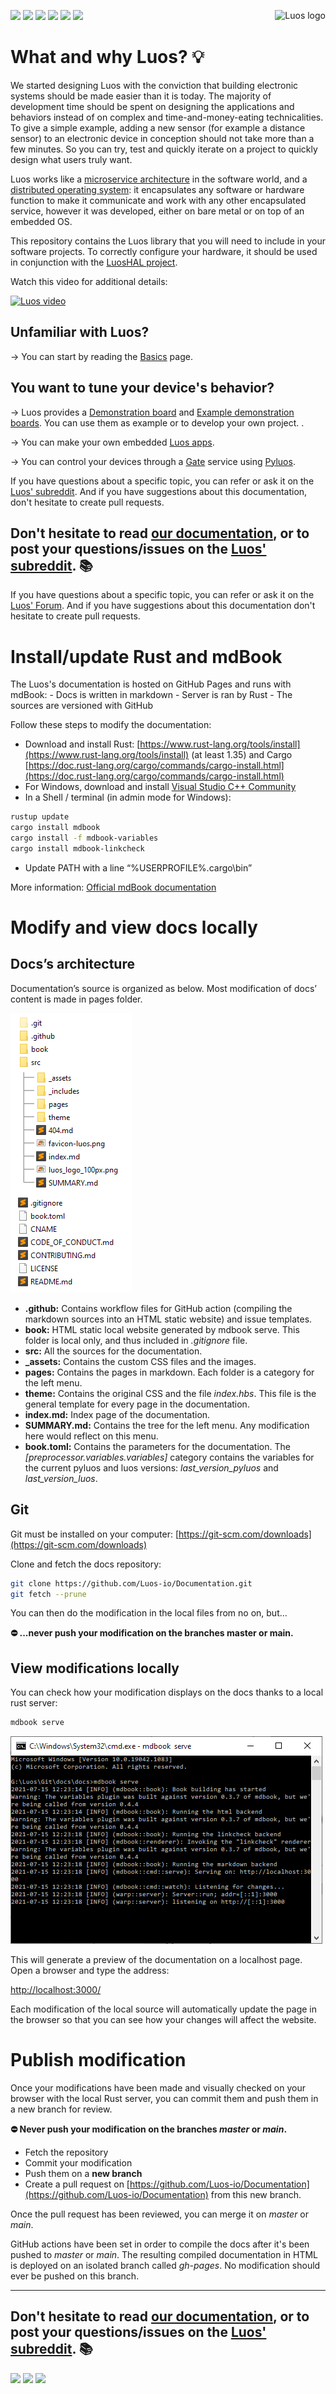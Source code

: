 <a href="https://luos.io"><img src="https://uploads-ssl.webflow.com/601a78a2b5d030260a40b7ad/602f8d74abdf72db7f5e3ed9_Luos_Logo_animation_Black.gif" alt="Luos logo" title="Luos" align="right" height="60" /></a>

![](https://github.com/Luos-io/Documentation/actions/workflows/deploy.yml/badge.svg)
[![](http://certified.luos.io)](https://luos.io)
[![](https://img.shields.io/github/license/Luos-io/Luos)](https://github.com/Luos-io/Luos/blob/master/LICENSE)
[![](https://img.shields.io/reddit/subreddit-subscribers/Luos?style=social)](https://www.reddit.com/r/Luos)
[![](https://img.shields.io/twitter/url/http/shields.io.svg?style=social)](https://twitter.com/intent/tweet?text=Unleash%20electronic%20devices%20as%20microservices%20thanks%20to%20Luos&https://luos.io&via=Luos_io&hashtags=embeddedsystems,electronics,microservices,api)
[![](https://img.shields.io/badge/LinkedIn-Share-0077B5?style=social&logo=linkedin)](https://www.linkedin.com/sharing/share-offsite/?url=https%3A%2F%2Fgithub.com%2Fluos-io)

# What and why Luos? :bulb:

We started designing Luos with the conviction that building electronic systems should be made easier than it is today. The majority of development time should be spent on designing the applications and behaviors instead of on complex and time-and-money-eating technicalities. To give a simple example, adding a new sensor (for example a distance sensor) to an electronic device in conception should not take more than a few minutes. So you can try, test and quickly iterate on a project to quickly design what users truly want.

Luos works like a [microservice architecture](https://en.wikipedia.org/wiki/Microservices) in the software world, and a [distributed operating system](https://en.wikipedia.org/wiki/Distributed_operating_system): it encapsulates any software or hardware function to make it communicate and work with any other encapsulated service, however it was developed, either on bare metal or on top of an embedded OS.

This repository contains the Luos library that you will need to include in your software projects. To correctly configure your hardware, it should be used in conjunction with the [LuosHAL project](https://github.com/Luos-io/LuosHAL).

Watch this video for additional details:

<a href="https://youtu.be/xQe3z0M_FE8"><img border="0" alt="Luos video" src="https://uploads-ssl.webflow.com/601a78a2b5d030260a40b7ad/6035128c3e63c132f1743d13_youtube.jpeg" width="640" height="360"></a>

## Unfamiliar with Luos?

→ You can start by reading the [Basics](https://docs.luos.io/pages/luos-technology/basics/basics.html) page.

## You want to tune your device's behavior?

→ Luos provides a [Demonstration board](https://docs.luos.io/pages/tutorials/demo-boards/luos-demo-boards.html) and [Example demonstration boards](https://github.com/Luos-io/Examples/tree/master/Hardware). You can use them as example or to develop your own project.
.

→ You can make your own embedded [Luos apps](https://docs.luos.io/pages/luos-technology/services/service_api.html).

→ You can control your devices through a [Gate](https://docs.luos.io/pages/tools/gate.html) service using [Pyluos](https://docs.luos.io/pages/tools/pyluos.html).

If you have questions about a specific topic, you can refer or ask it on the [Luos' subreddit](https://www.reddit.com/r/Luos). And if you have suggestions about this documentation, don't hesitate to create pull requests.

## Don't hesitate to read [our documentation](https://docs.luos.io), or to post your questions/issues on the [Luos' subreddit](https://www.reddit.com/r/Luos/). :books:
If you have questions about a specific topic, you can refer or ask it on the [Luos' Forum](https://community.luos.io/). And if you have suggestions about this documentation don't hesitate to create pull requests.


# Install/update Rust and mdBook

The Luos's documentation is hosted on GitHub Pages and runs with mdBook:
    - Docs is written in markdown
    - Server is ran by Rust
    - The sources are versioned with GitHub

Follow these steps to modify the documentation:

- Download and install Rust: [https://www.rust-lang.org/tools/install](https://www.rust-lang.org/tools/install) (at least 1.35) and Cargo [https://doc.rust-lang.org/cargo/commands/cargo-install.html](https://doc.rust-lang.org/cargo/commands/cargo-install.html)
- For Windows, download and install [Visual Studio C++ Community](https://visualstudio.microsoft.com/fr/vs/features/cplusplus/)
- In a Shell / terminal (in admin mode for Windows):

```bash
rustup update
cargo install mdbook
cargo install -f mdbook-variables
cargo install mdbook-linkcheck
```

- Update PATH with a line “%USERPROFILE%\.cargo\bin”

More information: <a href="https://rust-lang.github.io/mdBook/index.html" target="_blank">Official mdBook documentation</a>


# Modify and view docs locally

## Docs’s architecture

Documentation’s source is organized as below. Most modification of docs’ content is made in pages folder.

![Tree](./src/_assets/img/docs-tree.png)

- **.github:** Contains workflow files for GitHub action (compiling the markdown sources into an HTML static website) and issue templates.
- **book:** HTML static local website generated by mdbook serve. This folder is local only, and thus included in *.gitignore* file.
- **src:** All the sources for the documentation.
- **_assets:** Contains the custom CSS files and the images.
- **pages:** Contains the pages in markdown. Each folder is a category for the left menu.
- **theme:** Contains the original CSS and the file *index.hbs*. This file is the general template for every page in the documentation.
- **index.md:** Index page of the documentation.
- **SUMMARY.md:** Contains the tree for the left menu. Any modification here would reflect on this menu.
- **book.toml:** Contains the parameters for the documentation. The *[preprocessor.variables.variables]* category contains the variables for the current pyluos and luos versions: *last_version_pyluos* and *last_version_luos*.

## Git

Git must be installed on your computer: [https://git-scm.com/downloads](https://git-scm.com/downloads)

Clone and fetch the docs repository:

```bash
git clone https://github.com/Luos-io/Documentation.git
git fetch --prune
```

You can then do the modification in the local files from no on, but...

**⛔ ...never push your modification on the branches master or main.**

## View modifications locally

You can check how your modification displays on the docs thanks to a local rust server:

```bash
mdbook serve
```

![Shell](./src/_assets/img/terminal.png)

This will generate a preview of the documentation on a localhost page. Open a browser and type the address:

[http://localhost:3000/](http://localhost:3000/)

Each modification of the local source will automatically update the page in the browser so that you can see how your changes will affect the website.

# Publish modification

Once your modifications have been made and visually checked on your browser with the local Rust server, you can commit them and push them in a new branch for review.

**⛔ Never push your modification on the branches *master* or *main*.**

- Fetch the repository
- Commit your modification
- Push them on a **new branch**
- Create a pull request on [https://github.com/Luos-io/Documentation](https://github.com/Luos-io/Documentation) from this new branch.

Once the pull request has been reviewed, you can merge it on *master* or *main*.

GitHub actions have been set in order to compile the docs after it's been pushed to *master* or *main*. The resulting compiled documentation in HTML is deployed on an isolated branch called *gh-pages*. No modification should ever be pushed on this branch.   

---

## Don't hesitate to read [our documentation](https://docs.luos.io), or to post your questions/issues on the [Luos' subreddit](https://www.reddit.com/r/Luos/). :books:

[![](https://img.shields.io/reddit/subreddit-subscribers/Luos?style=social)](https://www.reddit.com/r/Luos)
[![](https://img.shields.io/badge/Luos-Documentation-34A3B4)](https://docs.luos.io)
[![](https://img.shields.io/badge/LinkedIn-Follow%20us-0077B5?style=flat&logo=linkedin)](https://www.linkedin.com/company/luos)
